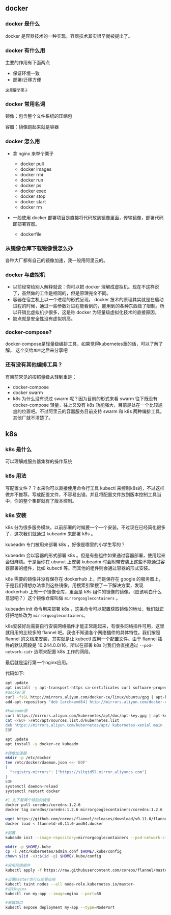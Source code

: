 ##  docker

### docker 是什么

docker 是容器技术的一种实现。容器技术其实很早就被提出了。

### docker 有什么用

主要的作用有下面两点

* 保证环境一致
* 部署/迁移方便

`这里要举栗子`

### docker 常用名词

镜像：包含整个文件系统的压缩包

容器：镜像跑起来就是容器

### docker 怎么用

* 拿 nginx 来举个栗子
  * docker pull
  * docker images
  * docker rmi
  * docker run
  * docker ps
  * docker exec
  * docker stop
  * docker start
  * docker rm

* 一般使用 docker 部署项目是直接将代码放到镜像里面，传输镜像，部署代码即部署容器。
  * dockerfile
### 从镜像仓库下载镜像慢怎么办
各种大厂都有自己的镜像加速，我一般用阿里云的。

### docker 与虚拟机

* 以前经常给别人解释就说：你可以把 docker 理解成虚拟机。现在不这样说了，虽然做的工作是相同的，但是原理完全不同。
* 容器在宿主机上以一个进程的形式呈现， docker 技术的原理其实就是在启动进程的时候，通过一些参数对进程能看到的，能用到的各种东西做了限制。所以开销比虚拟机少很多，这是称 docker 为轻量级虚拟化技术的直接原因。
* 缺点就是安全性没有虚拟机高。

### docker-compose?
docker-compose是轻量级编排工具，如果觉得kubernetes重的话，可以了解了解。
这个交给`禹声`之后来分享吧

### 还有没有其他编排工具？
有目前常见的按照量级从轻到重是：
* docker-compose
* docker swarm
* k8s
为什么没有说过 swarm 呢？因为目前的形式来看 swarm 往下既没有 docker-compose 轻量，往上又没有 k8s 功能强大，目前是处在一个比较尴尬的位置吧。不过阿里云的容器服务目前支持 swarm 和 k8s 两种编排工具。其他厂就不清楚了。

## k8s

### k8s 是什么

可以理解成服务器集群的操作系统

### k8s 用法

写配置文件？？本来你可以直接使用命令行工具 kubectl 来控制k8s的，不过这样做并不推荐。写成配置文件，不容易出错。并且将配置文件放到版本控制工具当中，你的整个集群就有了版本控制。

### k8s 安装

k8s 分为很多服务模块，以前部署的时候要一个一个安装。不过现在已经简化很多了，这次我们就通过 kubeadm 来部署 k8s 。

kubeadm 专门被用来部署 k8s ，好像是哪里的小学生写的？

kubeadm 会以容器的形式部署 k8s 。但是有些组件如果通过容器部署，使用起来会很麻烦。于是当你在 ubunut 上安装 kubeadm 时会附带安装上这些不能通过容器部署的组件，比如 kubectl 等。而其他的组件则会通过容器的形式安装。

k8s 需要的镜像并没有保存在 dockerhub 上，而是保存在 google 的服务器上，于是我们得想办法拿到这些镜像。用搜索引擎搜了一下解决方案，发现 dockerhub 上有一个镜像仓库，里面是 k8s 组件的镜像的镜像。（应该明白什么意思吧？）这个镜像仓库叫做 `mirrorgooglecontainers` 。

kubeadm init 命令用来部署 k8s ，这条命令可以配置获取镜像的地址，我们就正好把地址改为 `mirrorgooglecontainers`。

k8s安装好后需要自行安装网络插件才能正常跑起来，有很多网络插件可用，这里就用用的比较多的 flannel 吧。我也不知道各个网络插件的具体特性。我们按照 flannel 的文档来安装，其实就是让 kubectl 应用一个配置文件。由于 flannel 插件的默认网段是 10.244.0.0/16，所以在部署 k8s 时我们会直接通过 `--pod-network-cidr` 选项来配置 k8s 工作的网段。

最后就是运行第一个nginx应用。

代码如下:

```bash
apt update
apt install -y apt-transport-https ca-certificates curl software-properties-common
#docker源
curl -fsSL http://mirrors.aliyun.com/docker-ce/linux/ubuntu/gpg | apt-key add -
add-apt-repository "deb [arch=amd64] http://mirrors.aliyun.com/docker-ce/linux/ubuntu $(lsb_release -cs) stable"

#kubeadm源
curl https://mirrors.aliyun.com/kubernetes/apt/doc/apt-key.gpg | apt-key add - 
cat <<EOF >/etc/apt/sources.list.d/kubernetes.list
deb https://mirrors.aliyun.com/kubernetes/apt/ kubernetes-xenial main
EOF

apt update
apt install -y docker-ce kubeadm

#镜像加速器
mkdir -p /etc/docker
tee /etc/docker/daemon.json <<-'EOF'
{
  "registry-mirrors": ["https://s1tgid5l.mirror.aliyuncs.com"]
}
EOF
systemctl daemon-reload
systemctl restart docker

#1.先下载两个特别的镜像
docker pull coredns/coredns:1.2.6
docker tag coredns/coredns:1.2.6 mirrorgooglecontainers/coredns:1.2.6

wget https://github.com/coreos/flannel/releases/download/v0.11.0/flanneld-v0.11.0-amd64.docker
docker load < flanneld-v0.11.0-amd64.docker

#部署
kubeadm init --image-repository=mirrorgooglecontainers --pod-network-cidr=10.244.0.0/16

mkdir -p $HOME/.kube
cp -i /etc/kubernetes/admin.conf $HOME/.kube/config
chown $(id -u):$(id -g) $HOME/.kube/config

#应用网络插件
kubectl apply -f https://raw.githubusercontent.com/coreos/flannel/master/Documentation/kube-flannel.yml

#设置master也可以部署应用
kubectl taint nodes --all node-role.kubernetes.io/master-
#运行nginx
kubectl run my-app --image=nginx --port=80

#暴露端口
kubectl expose deployment my-app --type=NodePort
```

